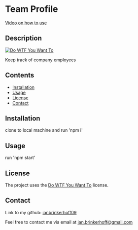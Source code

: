
# Team Profile

[Video on how to use](https://watch.screencastify.com/v/GhOayVxSvXiMRWZkv2qB)

## Description
[![Do WTF You Want To](https://img.shields.io/badge/License-WTFPL-brightgreen.svg)](http://www.wtfpl.net/)

Keep track of company employees
## Contents
- [Installation](#installation)
- [Usage](#usage)
- [License](#license)
- [Contact](#contact)
## Installation
clone to local machine and run 'npm i'
## Usage
run 'npm start'

## License
The project uses the [Do WTF You Want To](http://www.wtfpl.net/) license.
## Contact
Link to my github: [ianbrinkerhoff09](https://github.com/ianbrinkerhoff09)

Feel free to contact me via email at [ian.brinkerhoff@gmail.com](mailto:ian.brinkerhoff@gmail.com)

